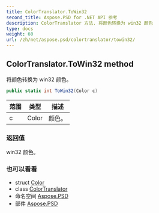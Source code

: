 ```yaml
---
title: ColorTranslator.ToWin32
second_title: Aspose.PSD for .NET API 参考
description: ColorTranslator 方法. 将颜色转换为 win32 颜色
type: docs
weight: 60
url: /zh/net/aspose.psd/colortranslator/towin32/
---
```

## ColorTranslator.ToWin32 method

将颜色转换为 win32 颜色。

```csharp
public static int ToWin32(Color c)
```

| 范围 | 类型 | 描述 |
| --- | --- | --- |
| c | Color | 颜色。 |

### 返回值

win32 颜色。

### 也可以看看

* struct [Color](../../color/)
* class [ColorTranslator](../)
* 命名空间 [Aspose.PSD](../../colortranslator/)
* 部件 [Aspose.PSD](../../../)


